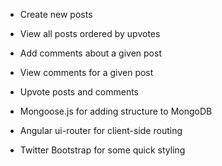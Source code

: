 - Create new posts
- View all posts ordered by upvotes
- Add comments about a given post
- View comments for a given post
- Upvote posts and comments

- Mongoose.js for adding structure to MongoDB
- Angular ui-router for client-side routing
- Twitter Bootstrap for some quick styling